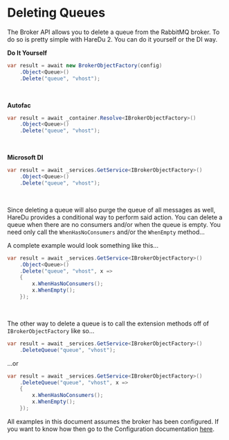 # Deleting Queues

The Broker API allows you to delete a queue from the RabbitMQ broker. To do so is pretty simple with HareDu 2. You can do it yourself or the DI way.

**Do It Yourself**

```c#
var result = await new BrokerObjectFactory(config)
    .Object<Queue>()
    .Delete("queue", "vhost");
```
<br>

**Autofac**

```c#
var result = await _container.Resolve<IBrokerObjectFactory>()
    .Object<Queue>()
    .Delete("queue", "vhost");
```
<br>

**Microsoft DI**

```c#
var result = await _services.GetService<IBrokerObjectFactory>()
    .Object<Queue>()
    .Delete("queue", "vhost");
```
<br>

Since deleting a queue will also purge the queue of all messages as well, HareDu provides a conditional way to perform said action. You can delete a queue when there are no consumers and/or when the queue is empty. You need only call the ```WhenHasNoConsumers``` and/or the ```WhenEmpty``` method...

A complete example would look something like this...

```c#
var result = await _services.GetService<IBrokerObjectFactory>()
    .Object<Queue>()
    .Delete("queue", "vhost", x =>
    {
        x.WhenHasNoConsumers();
        x.WhenEmpty();
    });
```
<br>

The other way to delete a queue is to call the extension methods off of ```IBrokerObjectFactory``` like so...

```c#
var result = await _services.GetService<IBrokerObjectFactory>()
    .DeleteQueue("queue", "vhost");
```

...or

```c#
var result = await _services.GetService<IBrokerObjectFactory>()
    .DeleteQueue("queue", "vhost", x =>
    {
        x.WhenHasNoConsumers();
        x.WhenEmpty();
    });
```

All examples in this document assumes the broker has been configured. If you want to know how then go to the Configuration documentation [here](https://github.com/ahives/HareDu3/blob/master/docs/configuration.md).

